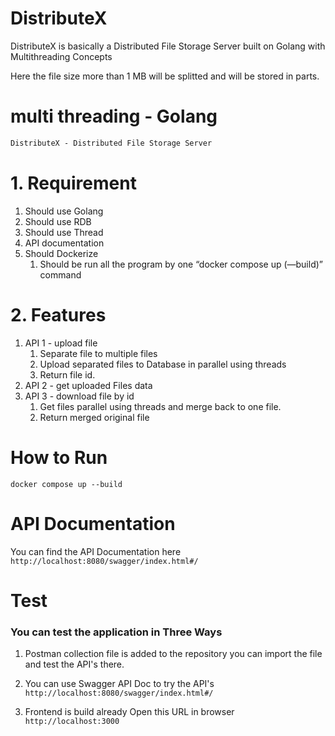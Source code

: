 # DistributeX
DistributeX is basically a Distributed File Storage Server built on Golang with Multithreading Concepts

Here the file size more than 1 MB will be splitted and will be stored in parts.

# multi threading - Golang

```markdown
DistributeX - Distributed File Storage Server
```

# 1. Requirement

1. Should use Golang
2. Should use RDB
3. Should use Thread
4. API documentation
5. Should Dockerize
    1. Should be run all the program by one “docker compose up (—build)” command

# 2. Features

1. API 1 - upload file
    1. Separate file to multiple files
    2. Upload separated files to Database in parallel using threads
    3. Return file id.
2. API 2 - get uploaded Files data
3. API 3 - download file by id
    1. Get files parallel using threads and merge back to one file.
    2. Return merged original file

# How to Run 
```
docker compose up --build
```
# API Documentation 
You can find the API Documentation here ```http://localhost:8080/swagger/index.html#/``` 

# Test 
### You can test the application in Three Ways
1. Postman collection file is added to the repository you can import the file and test the API's there.

2. You can use Swagger API Doc to try the API's ```http://localhost:8080/swagger/index.html#/``` 
3. Frontend is build already Open this URL in browser
   ``` http://localhost:3000 ```